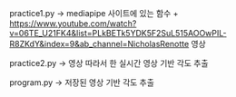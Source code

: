 practice1.py -> mediapipe 사이트에 있는 함수 + https://www.youtube.com/watch?v=06TE_U21FK4&list=PLkBETk5YDK5F2SuL515AOOwPIL-R8ZKdY&index=9&ab_channel=NicholasRenotte  영상 

practice2.py -> 영상 따라서 한 실시간 영상 기반 각도 추출

program.py -> 저장된 영상 기반 각도 추출
